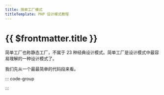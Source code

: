 ```yaml
---
title: 简单工厂模式
titleTemplate: PHP 设计模式教程
---
```


# {{ $frontmatter.title }}

简单工厂也称静态工厂，不属于 23 种经典设计模式。简单工厂是设计模式中最容易理解的一种设计模式了。

我们先从一个最最简单的代码段来看。

::: code-group

:::
